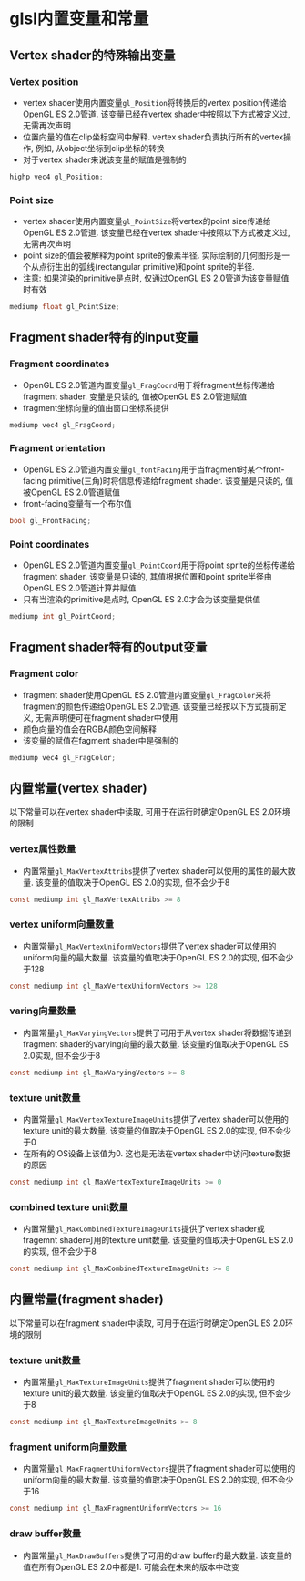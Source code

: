 # glsl内置变量和常量

## Vertex shader的特殊输出变量

### Vertex position

* vertex shader使用内置变量`gl_Position`将转换后的vertex position传递给OpenGL ES 2.0管道. 该变量已经在vertex shader中按照以下方式被定义过, 无需再次声明
* 位置向量的值在clip坐标空间中解释. vertex shader负责执行所有的vertex操作, 例如, 从object坐标到clip坐标的转换
* 对于vertex shader来说该变量的赋值是强制的

```c
highp vec4 gl_Position;
```

### Point size

* vertex shader使用内置变量`gl_PointSize`将vertex的point size传递给OpenGL ES 2.0管道. 该变量已经在vertex shader中按照以下方式被定义过, 无需再次声明
* point size的值会被解释为point sprite的像素半径. 实际绘制的几何图形是一个从点衍生出的弧线(rectangular primitive)和point sprite的半径.
* 注意: 如果渲染的primitive是点时, 仅通过OpenGL ES 2.0管道为该变量赋值时有效

```c
mediump float gl_PointSize;
```


## Fragment shader特有的input变量

### Fragment coordinates

* OpenGL ES 2.0管道内置变量`gl_FragCoord`用于将fragment坐标传递给fragment shader. 变量是只读的, 值被OpenGL ES 2.0管道赋值
* fragment坐标向量的值由窗口坐标系提供

```c
mediump vec4 gl_FragCoord;
```

### Fragment orientation

* OpenGL ES 2.0管道内置变量`gl_fontFacing`用于当fragment时某个front-facing primitive(三角)时将信息传递给fragment shader. 该变量是只读的, 值被OpenGL ES 2.0管道赋值
* front-facing变量有一个布尔值

```c
bool gl_FrontFacing;
```

### Point coordinates

* OpenGL ES 2.0管道内置变量`gl_PointCoord`用于将point sprite的坐标传递给fragment shader. 该变量是只读的, 其值根据位置和point sprite半径由OpenGL ES 2.0管道计算并赋值
* 只有当渲染的primitive是点时, OpenGL ES 2.0才会为该变量提供值

```c
mediump int gl_PointCoord;
```


## Fragment shader特有的output变量

### Fragment color

* fragment shader使用OpenGL ES 2.0管道内置变量`gl_FragColor`来将fragment的颜色传递给OpenGL ES 2.0管道. 该变量已经按以下方式提前定义, 无需声明便可在fragment shader中使用
* 颜色向量的值会在RGBA颜色空间解释
* 该变量的赋值在fagment shader中是强制的

```c
mediump vec4 gl_FragColor;
```


## 内置常量(vertex shader)

以下常量可以在vertex shader中读取, 可用于在运行时确定OpenGL ES 2.0环境的限制

### vertex属性数量

* 内置常量`gl_MaxVertexAttribs`提供了vertex shader可以使用的属性的最大数量. 该变量的值取决于OpenGL ES 2.0的实现, 但不会少于8

```c
const mediump int gl_MaxVertexAttribs >= 8
```

### vertex uniform向量数量

* 内置常量`gl_MaxVertexUniformVectors`提供了vertex shader可以使用的uniform向量的最大数量. 该变量的值取决于OpenGL ES 2.0的实现, 但不会少于128

```c
const mediump int gl_MaxVertexUniformVectors >= 128
```

### varing向量数量

* 内置常量`gl_MaxVaryingVectors`提供了可用于从vertex shader将数据传递到fragment shader的varying向量的最大数量. 该变量的值取决于OpenGL ES 2.0实现, 但不会少于8

```c
const mediump int gl_MaxVaryingVectors >= 8
```

### texture unit数量

* 内置常量`gl_MaxVertexTextureImageUnits`提供了vertex shader可以使用的texture unit的最大数量. 该变量的值取决于OpenGL ES 2.0的实现, 但不会少于0
* 在所有的iOS设备上该值为0. 这也是无法在vertex shader中访问texture数据的原因

```c
const mediump int gl_MaxVertexTextureImageUnits >= 0
```

### combined texture unit数量

* 内置常量`gl_MaxCombinedTextureImageUnits`提供了vertex shader或fragemnt shader可用的texture unit数量. 该变量的值取决于OpenGL ES 2.0的实现, 但不会少于8

```c
const mediump int gl_MaxCombinedTextureImageUnits >= 8
```


## 内置常量(fragment shader)

以下常量可以在fragment shader中读取, 可用于在运行时确定OpenGL ES 2.0环境的限制

### texture unit数量

* 内置常量`gl_MaxTextureImageUnits`提供了fragment shader可以使用的texture unit的最大数量. 该变量的值取决于OpenGL ES 2.0的实现, 但不会少于8

```c
const mediump int gl_MaxTextureImageUnits >= 8
```

### fragment uniform向量数量

* 内置常量`gl_MaxFragmentUniformVectors`提供了fragment shader可以使用的uniform向量的最大数量. 该变量的值取决于OpenGL ES 2.0的实现, 但不会少于16

```c
const mediump int gl_MaxFragmentUniformVectors >= 16
```

### draw buffer数量

* 内置常量`gl_MaxDrawBuffers`提供了可用的draw buffer的最大数量. 该变量的值在所有OpenGL ES 2.0中都是1. 可能会在未来的版本中改变
